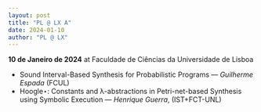 ```yaml
---
layout: post
title: "PL @ LX Α"
date: 2024-01-10
author: "PL @ LX"
---
```


**10 de Janeiro de 2024** at Faculdade de Ciências da Universidade de Lisboa

* Sound Interval-Based Synthesis for Probabilistic Programs — *Guilherme Espada* (FCUL)
* Hoogle⋆: Constants and λ-abstractions in Petri-net-based Synthesis using Symbolic Execution — *Henrique Guerra*, (IST+FCT-UNL)
